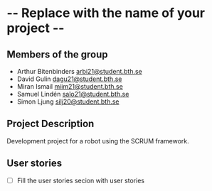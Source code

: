 # -- Replace with the name of your project --

## Members of the group

* Arthur Bitenbinders arbi21@student.bth.se
* David Gulin dagu21@student.bth.se
* Miran Ismail miim21@student.bth.se
* Samuel Lindén salo21@student.bth.se
* Simon Ljung silj20@student.bth.se

## Project Description

Development project for a robot using the SCRUM framework.

## User stories

- [ ] Fill the user stories secion with user stories
